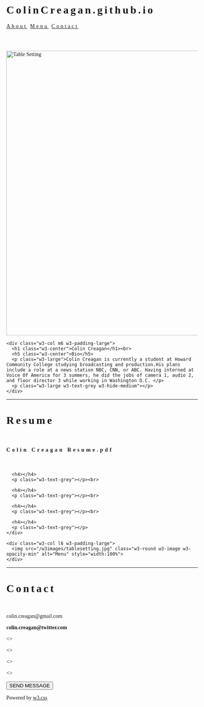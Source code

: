 # ColinCreagan.github.io  <Colin Creagan>
<html>
<title>W3.CSS Template</title>
<meta charset="UTF-8">
<meta name="viewport" content="width=device-width, initial-scale=1">
<link rel="stylesheet" href="https://www.w3schools.com/w3css/4/w3.css">
<style>
body {font-family: "Times New Roman", Georgia, Serif;}
h1, h2, h3, h4, h5, h6 {
  font-family: "Playfair Display";
  letter-spacing: 5px;
}
</style>
<body>

<!-- Navbar (sit on top) -->
<div class="w3-top">
  <div class="w3-bar w3-white w3-padding w3-card" style="letter-spacing:4px;">
    <a href="#home" class="w3-bar-item w3-button"></a>
    <!-- Right-sided navbar links. Hide them on small screens -->
    <div class="w3-right w3-hide-small">
      <a href="#about" class="w3-bar-item w3-button">About</a>
      <a href="#menu" class="w3-bar-item w3-button">Menu</a>
      <a href="#contact" class="w3-bar-item w3-button">Contact</a>
    </div>
  </div>
</div>

<!-- Header -->
<header class="w3-display-container w3-content w3-wide" style="max-width:1600px;min-width:500px" id="home">
  <img class="w3-image"11892219_832729543509475_2681984150213617959_n.jpg>
  <div class="w3-display-bottomleft w3-padding-large w3-opacity">
    <h1 class="w3-xxlarge"></h1>
  </div>
</header>

<!-- Page content -->
<div class="w3-content" style="max-width:1100px">

  <!-- About Section -->
  <div class="w3-row w3-padding-64" id="about">
    <div class="w3-col m6 w3-padding-large w3-hide-small">
     <img src="/w3images/tablesetting2.jpg" class="w3-round w3-image w3-opacity-min" alt="Table Setting" width="600" height="750">
    </div>

    <div class="w3-col m6 w3-padding-large">
      <h1 class="w3-center">Colin Creagan</h1><br>
      <h5 class="w3-center">Bio</h5>
      <p class="w3-large">Colin Creagan is currently a student at Howard Community College studying broadcasting and production.His plans include a role at a news station NBC, CNN, or ABC. Having interned at Voice Of America for 3 summers, he did the jobs of camera 1, audio 2, and floor director 3 while working in Washington D.C. </p>
      <p class="w3-large w3-text-grey w3-hide-medium"></p> 
    </div>
  </div>

  <hr>

  <!-- Menu Section -->
  <div class="w3-row w3-padding-64" id="menu">
    <div class="w3-col l6 w3-padding-large">
      <h1 class="w3-center">Resume</h1><br>
      <h4>Colin Creagan Resume.pdf</h4>
      <p class="w3-text-grey"></p><br>

      <h4></h4>
      <p class="w3-text-grey"></p><br>

      <h4></h4>
      <p class="w3-text-grey"></p><br>

      <h4></h4>
      <p class="w3-text-grey"></p><br>

      <h4></h4>
      <p class="w3-text-grey"></p>
    </div>

    <div class="w3-col l6 w3-padding-large">
      <img src="/w3images/tablesetting.jpg" class="w3-round w3-image w3-opacity-min" alt="Menu" style="width:100%">
    </div>
  </div>

  <hr>

  <!-- Contact Section -->
  <div class="w3-container w3-padding-64" id="contact">
    <h1>Contact</h1><br>
    <p>colin.creagan@gmail.com</p>
    <p class="w3-text-blue-grey w3-large"><b>colin.creagan@twitter.com</b></p>
    <p></p>
    <form action="/action_page.php" target="_blank">
      <p><></p>
      <p><></p>
      <p><></p>
      <p><></p>
      <p><button class="w3-button w3-light-grey w3-section" type="submit">SEND MESSAGE</button></p>
    </form>
  </div>

<!-- End page content -->
</div>

<!-- Footer -->
<footer class="w3-center w3-light-grey w3-padding-32">
  <p>Powered by <a href="https://www.w3schools.com/w3css/default.asp" title="W3.CSS" target="_blank" class="w3-hover-text-green">w3.css</a></p>
</footer>

</body>
</html>
